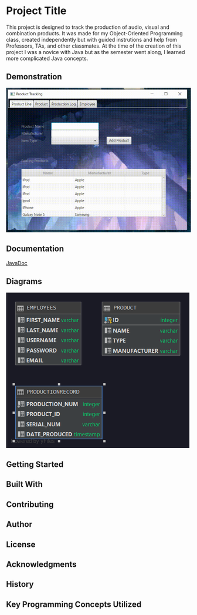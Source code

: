 # Project Title
This project is designed to track the production of audio, visual and combination products.
It was made for my Object-Oriented Programming class, created independently but with guided instrutions
and help from Professors, TAs, and other classmates. At the time of the creation of this project
I was a novice with Java but as the semester went along, I learned more complicated Java concepts.

## Demonstration
![](./src/working/product_project.gif)

## Documentation
[JavaDoc](index.html)

## Diagrams

![Image description](./src/working/PUBLIC.png)
## Getting Started


## Built With


## Contributing


## Author


## License


## Acknowledgments


## History


## Key Programming Concepts Utilized


